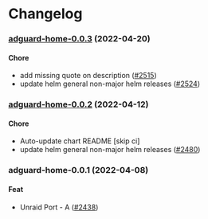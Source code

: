 # Changelog<br>


<a name="adguard-home-0.0.3"></a>
### [adguard-home-0.0.3](https://github.com/truecharts/apps/compare/adguard-home-0.0.2...adguard-home-0.0.3) (2022-04-20)

#### Chore

* add missing quote on description ([#2515](https://github.com/truecharts/apps/issues/2515))
* update helm general non-major helm releases ([#2524](https://github.com/truecharts/apps/issues/2524))



<a name="adguard-home-0.0.2"></a>
### [adguard-home-0.0.2](https://github.com/truecharts/apps/compare/adguard-home-0.0.1...adguard-home-0.0.2) (2022-04-12)

#### Chore

* Auto-update chart README [skip ci]
* update helm general non-major helm releases ([#2480](https://github.com/truecharts/apps/issues/2480))



<a name="adguard-home-0.0.1"></a>
### adguard-home-0.0.1 (2022-04-08)

#### Feat

* Unraid Port - A ([#2438](https://github.com/truecharts/apps/issues/2438))
